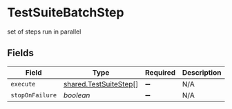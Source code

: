 # TestSuiteBatchStep

set of steps run in parallel


## Fields

| Field                                                                 | Type                                                                  | Required                                                              | Description                                                           |
| --------------------------------------------------------------------- | --------------------------------------------------------------------- | --------------------------------------------------------------------- | --------------------------------------------------------------------- |
| `execute`                                                             | [shared.TestSuiteStep](../../../sdk/models/shared/testsuitestep.md)[] | :heavy_minus_sign:                                                    | N/A                                                                   |
| `stopOnFailure`                                                       | *boolean*                                                             | :heavy_minus_sign:                                                    | N/A                                                                   |